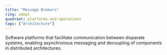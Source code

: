 ```yaml
---
title: "Message Brokers"
ring: adopt
quadrant: platforms-and-operations
tags: ["Architecture"]
---
```


Software platforms that facilitate communication between disparate systems, enabling asynchronous messaging and decoupling of components in distributed architectures.
